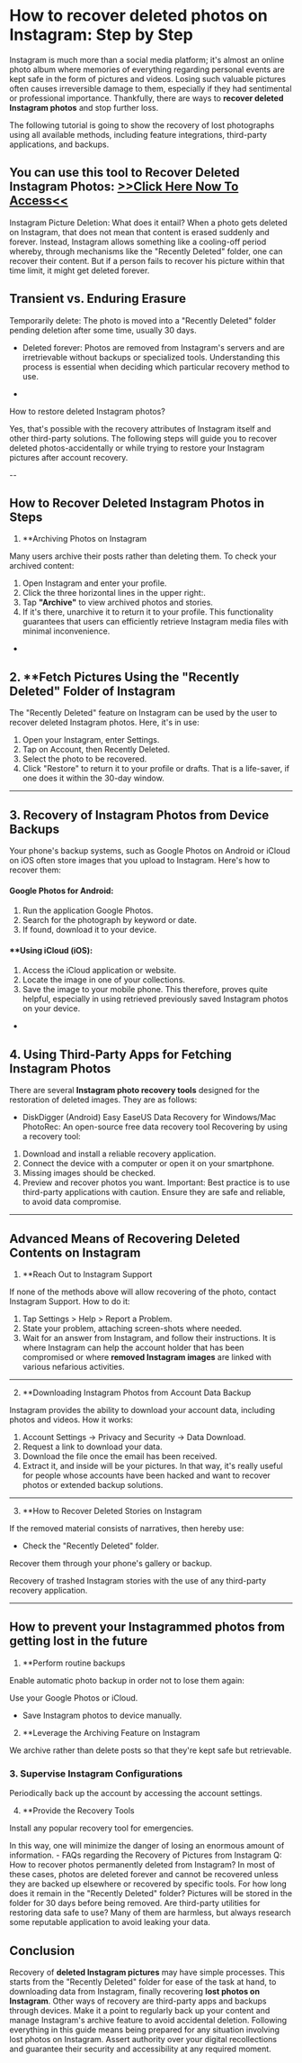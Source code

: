 # How to recover deleted photos on Instagram: Step by Step

Instagram is much more than a social media platform; it's almost an online photo album where memories of everything regarding personal events are kept safe in the form of pictures and videos. Losing such valuable pictures often causes irreversible damage to them, especially if they had sentimental or professional importance. Thankfully, there are ways to **recover deleted Instagram photos** and stop further loss.

The following tutorial is going to show the recovery of lost photographs using all available methods, including feature integrations, third-party applications, and backups.

## You can use this tool to Recover Deleted Instagram Photos: <a href="https://instaaa.onappfix.com/niz/?&q=Recover%20Deleted%20Instagram%20Photos">>>Click Here Now To Access<<</a>

Instagram Picture Deletion: What does it entail?
When a photo gets deleted on Instagram, that does not mean that content is erased suddenly and forever. Instead, Instagram allows something like a cooling-off period whereby, through mechanisms like the "Recently Deleted" folder, one can recover their content. But if a person fails to recover his picture within that time limit, it might get deleted forever.

## **Transient vs. Enduring Erasure**

Temporarily delete: The photo is moved into a "Recently Deleted" folder pending deletion after some time, usually 30 days.
- Deleted forever: Photos are removed from Instagram's servers and are irretrievable without backups or specialized tools.
Understanding this process is essential when deciding which particular recovery method to use.

-

How to restore deleted Instagram photos?

Yes, that's possible with the recovery attributes of Instagram itself and other third-party solutions. The following steps will guide you to recover deleted photos-accidentally or while trying to restore your Instagram pictures after account recovery.

--

## How to Recover Deleted Instagram Photos in Steps
1. **Archiving Photos on Instagram

Many users archive their posts rather than deleting them. To check your archived content:
1. Open Instagram and enter your profile.
2. Click the three horizontal lines in the upper right:.
3. Tap **"Archive"** to view archived photos and stories.
4. If it's there, unarchive it to return it to your profile.
This functionality guarantees that users can efficiently retrieve Instagram media files with minimal inconvenience.

-

## 2. **Fetch Pictures Using the "Recently Deleted" Folder of Instagram

The "Recently Deleted" feature on Instagram can be used by the user to recover deleted Instagram photos. Here, it's in use:
1. Open your Instagram, enter Settings.
2. Tap on Account, then Recently Deleted.
3. Select the photo to be recovered.
4. Click "Restore" to return it to your profile or drafts.
That is a life-saver, if one does it within the 30-day window.

---

## 3. Recovery of Instagram Photos from Device Backups

Your phone's backup systems, such as Google Photos on Android or iCloud on iOS often store images that you upload to Instagram. Here's how to recover them:
#### Google Photos for Android:

1. Run the application Google Photos.
2. Search for the photograph by keyword or date.
3. If found, download it to your device.
#### **Using iCloud (iOS):

1. Access the iCloud application or website.
2. Locate the image in one of your collections.
3. Save the image to your mobile phone.
This therefore, proves quite helpful, especially in using retrieved previously saved Instagram photos on your device.

-

## 4. Using Third-Party Apps for Fetching Instagram Photos

There are several **Instagram photo recovery tools** designed for the restoration of deleted images. They are as follows:
- DiskDigger (Android)
Easy EaseUS Data Recovery for Windows/Mac
PhotoRec: An open-source free data recovery tool
Recovering by using a recovery tool:

1. Download and install a reliable recovery application.
2. Connect the device with a computer or open it on your smartphone.
3. Missing images should be checked.
4. Preview and recover photos you want.
Important: Best practice is to use third-party applications with caution. Ensure they are safe and reliable, to avoid data compromise.

---

## Advanced Means of Recovering Deleted Contents on Instagram

1. **Reach Out to Instagram Support

If none of the methods above will allow recovering of the photo, contact Instagram Support. How to do it:
1. Tap Settings > Help > Report a Problem.
2. State your problem, attaching screen-shots where needed.
3. Wait for an answer from Instagram, and follow their instructions.
It is where Instagram can help the account holder that has been compromised or where **removed Instagram images** are linked with various nefarious activities.

---

2. **Downloading Instagram Photos from Account Data Backup

Instagram provides the ability to download your account data, including photos and videos. How it works:
1. Account Settings → Privacy and Security → Data Download.
2. Request a link to download your data.
3. Download the file once the email has been received.
4. Extract it, and inside will be your pictures.
In that way, it's really useful for people whose accounts have been hacked and want to recover photos or extended backup solutions.

---

3. **How to Recover Deleted Stories on Instagram

If the removed material consists of narratives, then hereby use:

- Check the "Recently Deleted" folder.

Recover them through your phone's gallery or backup.

Recovery of trashed Instagram stories with the use of any third-party recovery application.

---

## How to prevent your Instagrammed photos from getting lost in the future

1. **Perform routine backups

Enable automatic photo backup in order not to lose them again:

Use your Google Photos or iCloud.

- Save Instagram photos to device manually.

2. **Leverage the Archiving Feature on Instagram

We archive rather than delete posts so that they're kept safe but retrievable.

### 3. **Supervise Instagram Configurations**

Periodically back up the account by accessing the account settings.

4. **Provide the Recovery Tools

Install any popular recovery tool for emergencies.

In this way, one will minimize the danger of losing an enormous amount of information. - FAQs regarding the Recovery of Pictures from Instagram Q: How to recover photos permanently deleted from Instagram? In most of these cases, photos are deleted forever and cannot be recovered unless they are backed up elsewhere or recovered by specific tools. For how long does it remain in the "Recently Deleted" folder? Pictures will be stored in the folder for 30 days before being removed. Are third-party utilities for restoring data safe to use? Many of them are harmless, but always research some reputable application to avoid leaking your data. 

## **Conclusion**

Recovery of **deleted Instagram pictures** may have simple processes. This starts from the "Recently Deleted" folder for ease of the task at hand, to downloading data from Instagram, finally recovering **lost photos on Instagram**. Other ways of recovery are third-party apps and backups through devices. Make it a point to regularly back up your content and manage Instagram's archive feature to avoid accidental deletion. Following everything in this guide means being prepared for any situation involving lost photos on Instagram. Assert authority over your digital recollections and guarantee their security and accessibility at any required moment.
